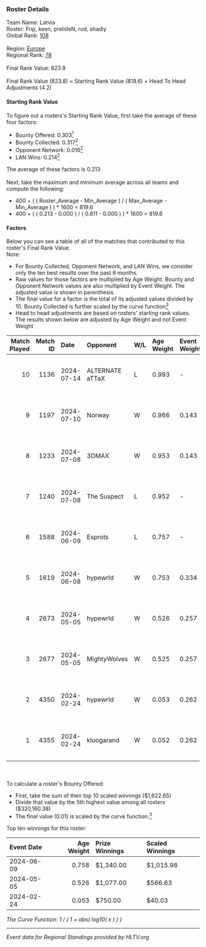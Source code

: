 ### Roster Details<br />
Team Name: Latvia<br />
Roster: Frip, keen, prelideN, rud, shadiy<br />
Global Rank: [108](../standings_global_2024_08_14.md)<br />
<br />
Region: [Europe]( ../standings_europe_2024_08_14.md)<br />
Regional Rank: [78]( ../standings_europe_2024_08_14.md)<br />
<br />
Final Rank Value:  823.8<br />
<br />
Final Rank Value (823.8) = Starting Rank Value (819.6) + Head To Head Adjustments (4.2)<br />

#### Starting Rank Value<br />
To figure out a rosters's Starting Rank Value, first take the average of these four factors:<br />
- Bounty Offered: 0.303[<sup>1</sup>](#table2)
- Bounty Collected: 0.317[<sup>2</sup>](#table1)
- Opponent Network: 0.016[<sup>2</sup>](#table1)
- LAN Wins: 0.214[<sup>2</sup>](#table1)

The average of these factors is 0.213<br />
<br />
Next, take the maximum and minimum average across all teams and compute the following:<br />
- 400 + ( ( Roster_Average - Min_Average ) / ( Max_Average - Min_Average ) ) * 1600 = 819.6
- 400 + ( ( 0.213 - 0.000 ) / ( 0.811 - 0.000 ) ) * 1600 = 819.6


#### Factors<br />
Below you can see a table of all of the matches that contributed to this roster's Final Rank Value.<br />
Note:<br />

- For Bounty Collected, Opponent Network, and LAN Wins, we consider only the ten best results over the past 6 months.
- Raw values for those factors are multiplied by Age Weight. Bounty and Opponent Network values are also multiplied by Event Weight. The adjusted value is shown in parenthesis.
- The final value for a factor is the total of its adjusted values divided by 10. Bounty Collected is further scaled by the curve function[<sup>3</sup>](#curveFunction)
- Head to head adjustments are based on rosters' starting rank values. The results shown below are adjusted by Age Weight and not Event Weight
<span id="table1"></span><br />


| Match Played | Match ID | Date       | Opponent        | W/L | Age Weight | Event Weight | Bounty Collected | Opponent Network | LAN Wins  | H2H Adj. | Roster                               |
| -: | -: | :- | :- | :- | :- | :- | :- | :- | :- | -: | :- |
|           10 |     1136 | 2024-07-14 | ALTERNATE aTTaX | L   | 0.993      | -            | -                | -                | -         |   -13.97 | Frip, keen, prelideN, rud, shadiy    |
|            9 |     1197 | 2024-07-10 | Norway          | W   | 0.966      | 0.143        | 0.005 (0.001)    | 0.096 (0.013)    | 0 (0.000) |     8.31 | Frip, keen, prelideN, rud, shadiy    |
|            8 |     1233 | 2024-07-08 | 3DMAX           | W   | 0.953      | 0.143        | 0.508 (0.069)    | 1.000 (0.136)    | 0 (0.000) |    28.79 | Frip, keen, prelideN, rud, shadiy    |
|            7 |     1240 | 2024-07-08 | The Suspect     | L   | 0.952      | -            | -                | -                | -         |   -15.24 | Frip, keen, prelideN, rud, shadiy    |
|            6 |     1588 | 2024-06-09 | Esprots         | L   | 0.757      | -            | -                | -                | -         |   -16.11 | Frip, keen, prelideN, raw, shadiy    |
|            5 |     1619 | 2024-06-08 | hypewrld        | W   | 0.753      | 0.334        | 0.002 (0.001)    | 0.022 (0.006)    | 1 (0.753) |     5.94 | Frip, keen, prelideN, raw, shadiy    |
|            4 |     2673 | 2024-05-05 | hypewrld        | W   | 0.526      | 0.257        | 0.002 (0.000)    | 0.022 (0.003)    | 1 (0.526) |     4.34 | flairr, Frip, Mairel, rud, shadiy    |
|            3 |     2677 | 2024-05-05 | MightyWolves    | W   | 0.525      | 0.257        | 0.000 (0.000)    | 0.000 (0.000)    | 1 (0.525) |     1.43 | flairr, Frip, Mairel, rud, shadiy    |
|            2 |     4350 | 2024-02-24 | hypewrld        | W   | 0.053      | 0.262        | 0.002 (0.000)    | 0.022 (0.000)    | 1 (0.053) |     0.44 | EIZA, keen, prelideN, shadiy, shield |
|            1 |     4355 | 2024-02-24 | kloogarand      | W   | 0.052      | 0.262        | 0.000 (0.000)    | 0.000 (0.000)    | 1 (0.052) |     0.22 | EIZA, keen, prelideN, shadiy, shield |

<br />
<span id="table2"></span><br />
To calculate a roster's Bounty Offered:<br />

- First, take the sum of their top 10 scaled winnings ($1,622.65)
- Divide that value by the 5th highest value among all rosters ($320,160.38)
- The final value (0.01) is scaled by the curve function.[<sup>3</sup>](#curveFunction)

Top ten winnings for this roster:<br />

| Event Date | Age Weight | Prize Winnings | Scaled Winnings |
| :- | -: | :- | :- |
| 2024-06-09 |      0.758 | $1,340.00      | $1,015.98       |
| 2024-05-05 |      0.526 | $1,077.00      | $566.63         |
| 2024-02-24 |      0.053 | $750.00        | $40.03          |


<span id="curveFunction"></span>_The Curve Function: 1 / ( 1 + abs( log10( x ) ) )_<br />

---
_Event data for Regional Standings provided by HLTV.org_<br />
